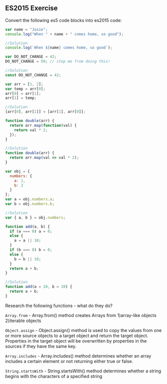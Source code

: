 ## ES2015 Exercise

Convert the following es5 code blocks into es2015 code:

```javascript
var name = "Josie";
console.log("When " + name + " comes home, so good");

//Solution
console.log(`When ${name} comes home, so good`);
```

```javascript
var DO_NOT_CHANGE = 42;
DO_NOT_CHANGE = 50; // stop me from doing this!

//Solution
const DO_NOT_CHANGE = 42;
```

```javascript
var arr = [1, 2];
var temp = arr[0];
arr[0] = arr[1];
arr[1] = temp;

//Solution
[arr[0], arr[1]] = [arr[1], arr[0]];
```

```javascript
function double(arr) {
  return arr.map(function(val) {
    return val * 2;
  });
}

//Solution
function double(arr) {
  return arr.map(val => val * 2);
}
```

```javascript
var obj = {
  numbers: {
    a: 1,
    b: 2
  }
};
var a = obj.numbers.a;
var b = obj.numbers.b;

//Solution
var { a, b } = obj.numbers;
```

```javascript
function add(a, b) {
  if (a === 0) a = 0;
  else {
    a = a || 10;
  }
  if (b === 0) b = 0;
  else {
    b = b || 10;
  }
  return a + b;
}

//Solution
function add(a = 10, b = 10) {
  return a + b;
}
```

Research the following functions - what do they do?

`Array.from` - Array.from() method creates Arrays from 1)array-like objects 2)iterable objects

`Object.assign` - Object.assign() method is used to copy the values from one or more source objects to a target object and return the target object. Properties in the target object will be overwritten by properties in the sources if they have the same key.

`Array.includes` - Array.includes() method determines whether an array includes a certain element or not returning either true or false.

`String.startsWith` - String.startsWith() method determines whether a string begins with the characters of a specified string

